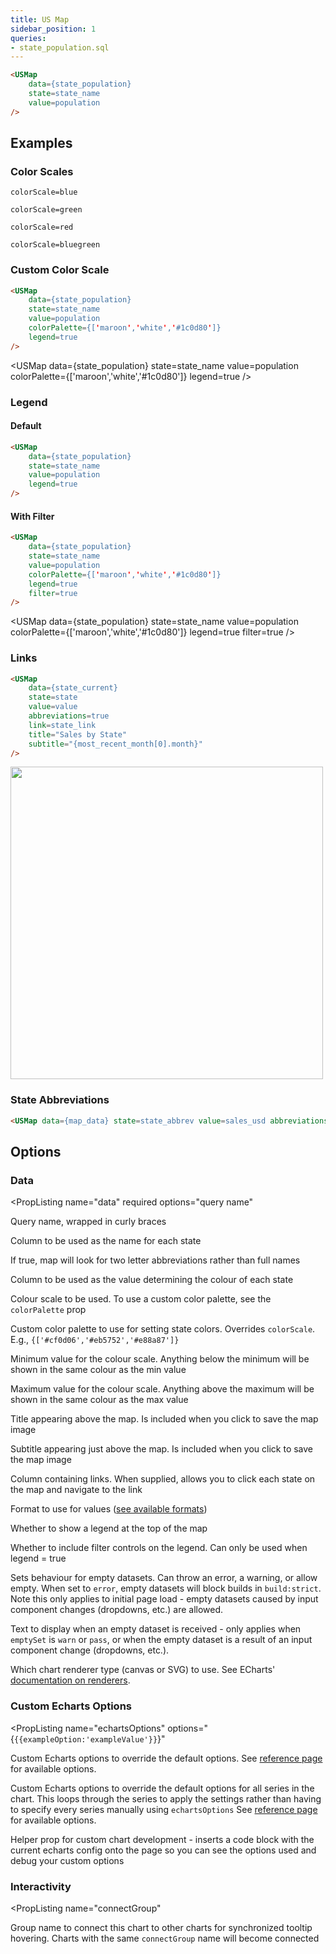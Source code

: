 ```yaml
---
title: US Map
sidebar_position: 1
queries:
- state_population.sql
---
```


<USMap
    data={state_population}
    state=state_name
    value=population
/>

```html
<USMap
    data={state_population}
    state=state_name
    value=population
/>
```

## Examples

### Color Scales

`colorScale=blue`

<USMap
    data={state_population}
    state=state_name
    value=population
    colorScale=blue
/>

`colorScale=green`

<USMap
    data={state_population}
    state=state_name
    value=population
    colorScale=green
/>

`colorScale=red`

<USMap
    data={state_population}
    state=state_name
    value=population
    colorScale=red
/>

`colorScale=bluegreen`

<USMap
    data={state_population}
    state=state_name
    value=population
    colorScale=bluegreen
/>

### Custom Color Scale

```html
<USMap
    data={state_population}
    state=state_name
    value=population
    colorPalette={['maroon','white','#1c0d80']}
    legend=true
/>
```

<USMap
    data={state_population}
    state=state_name
    value=population
    colorPalette={['maroon','white','#1c0d80']}
    legend=true
/>

### Legend

#### Default

```html
<USMap
    data={state_population}
    state=state_name
    value=population
    legend=true
/>
```

<USMap
    data={state_population}
    state=state_name
    value=population
    legend=true
/>


#### With Filter

```html
<USMap
    data={state_population}
    state=state_name
    value=population
    colorPalette={['maroon','white','#1c0d80']}
    legend=true
    filter=true
/>
```

<USMap
    data={state_population}
    state=state_name
    value=population
    colorPalette={['maroon','white','#1c0d80']}
    legend=true
    filter=true
/>

### Links

```html
<USMap
	data={state_current}
	state=state
	value=value
	abbreviations=true
	link=state_link
	title="Sales by State"
	subtitle="{most_recent_month[0].month}"
/>
```

<img src='/img/map-links.gif' width='500px'/>

### State Abbreviations

```html
<USMap data={map_data} state=state_abbrev value=sales_usd abbreviations=true />
```

<USMap data={state_population} state=state_abbrev value=population abbreviations=true />


## Options

### Data

<PropListing
    name="data"
    required
    options="query name"
>

Query name, wrapped in curly braces

</PropListing>
<PropListing
    name="state"
    required
    options="column name"
>

Column to be used as the name for each state

</PropListing>
<PropListing
    name="abbreviations"
    options={['false','true']}
    defaultValue='false'
>

If true, map will look for two letter abbreviations rather than full names

</PropListing>
<PropListing
    name="value"
    required
    options="column name"
>

Column to be used as the value determining the colour of each state

</PropListing>
<PropListing
    name="colorScale"
    options={['blue','green','red','bluegreen']}
    defaultValue='blue'
>

Colour scale to be used. To use a custom color palette, see the `colorPalette` prop

</PropListing>
<PropListing
    name="colorPalette"
    options="array of color codes (can be CSS, hex, RGB, HSL)"
>

Custom color palette to use for setting state colors. Overrides `colorScale`. E.g., `{['#cf0d06','#eb5752','#e88a87']}`

</PropListing>
<PropListing
    name="min"
    options="number"
>

Minimum value for the colour scale. Anything below the minimum will be shown in the same colour as the min value

</PropListing>
<PropListing
    name="max"
    options="number"
>

Maximum value for the colour scale. Anything above the maximum will be shown in the same colour as the max value

</PropListing>
<PropListing
    name="title"
    options="string"
>

Title appearing above the map. Is included when you click to save the map image

</PropListing>
<PropListing
    name="subtitle"
    options="string"
>

Subtitle appearing just above the map. Is included when you click to save the map image

</PropListing>
<PropListing
    name="link"
    options="column name"
>

Column containing links. When supplied, allows you to click each state on the map and navigate to the link

</PropListing>
<PropListing
    name="fmt"
    options="Excel-style format | built-in format | custom format"
>

Format to use for values ([see available formats](/core-concepts/formatting))

</PropListing>
<PropListing
    name="legend"
    options={['true','false']}
    defaultValue='false'
>

Whether to show a legend at the top of the map

</PropListing>
<PropListing
    name="filter"
    options={['true','false']}
    defaultValue='false'
>

Whether to include filter controls on the legend. Can only be used when legend = true

</PropListing>
<PropListing
    name="emptySet"
    options={['error','warn','pass']}
    defaultValue='error'
>

Sets behaviour for empty datasets. Can throw an error, a warning, or allow empty. When set to `error`, empty datasets will block builds in `build:strict`. Note this only applies to initial page load - empty datasets caused by input component changes (dropdowns, etc.) are allowed.

</PropListing>
<PropListing
    name="emptyMessage"
    options="string"
    defaultValue="No records"
>

Text to display when an empty dataset is received - only applies when `emptySet` is `warn` or `pass`, or when the empty dataset is a result of an input component change (dropdowns, etc.).

</PropListing>
<PropListing
    name="renderer"
    options={['canvas','svg']}
    defaultValue='canvas'
>

Which chart renderer type (canvas or SVG) to use. See ECharts' [documentation on renderers](https://echarts.apache.org/handbook/en/best-practices/canvas-vs-svg/).

</PropListing>

### Custom Echarts Options

<PropListing
    name="echartsOptions"
    options="{`{{exampleOption:'exampleValue'}}`}"
>

Custom Echarts options to override the default options. See [reference page](/components/echarts-options/) for available options.

</PropListing>
<PropListing
    name="seriesOptions"
    options="{`{{exampleSeriesOption:'exampleValue'}}`}"
>

Custom Echarts options to override the default options for all series in the chart. This loops through the series to apply the settings rather than having to specify every series manually using `echartsOptions` See [reference page](/components/echarts-options/) for available options.

</PropListing>
<PropListing
    name="printEchartsConfig"
    options={['true', 'false']}
    defaultValue="false"
>

Helper prop for custom chart development - inserts a code block with the current echarts config onto the page so you can see the options used and debug your custom options

</PropListing>

### Interactivity

<PropListing
    name="connectGroup"
>

Group name to connect this chart to other charts for synchronized tooltip hovering. Charts with the same `connectGroup` name will become connected

</PropListing>
